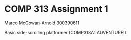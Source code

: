 # COMP 313 Assignment 1
Marco McGowan-Arnold 300390611

Basic side-scrolling platformer (COMP313A1 ADVENTURE!)